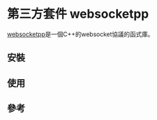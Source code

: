 # 第三方套件 websocketpp

[websocketpp](https://github.com/zaphoyd/websocketpp/tree/master)是一個C++的websocket協議的函式庫。

## 安裝



## 使用



## 參考


